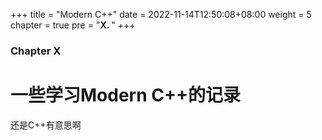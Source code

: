 +++
title = "Modern C++"
date = 2022-11-14T12:50:08+08:00
weight = 5
chapter = true
pre = "<b>X. </b>"
+++

### Chapter X

# 一些学习Modern C++的记录

还是C++有意思啊
